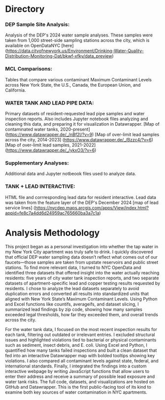 # Directory

### **DEP Sample Site Analysis**: 
Analysis of the DEP's 2024 water sample analyses. These samples were taken from 1,000 street-side sampling stations across the city, which is available on OpenDataNYC [here] (https://data.cityofnewyork.us/Environment/Drinking-Water-Quality-Distribution-Monitoring-Dat/bkwf-xfky/data_preview)

### **MCL Comparisons**: 
Tables that compare various contaminant Maximum Contaminant Levels across New York State, the U.S., Canada, the European Union, and California.

### **WATER TANK AND LEAD PIPE DATA**: 
Primary datasets of resident-requested lead pipe samples and water inspection reports. Also includes Jupyter notebook files analyzing and cleaning this data, and preparing it for visualization in Datawrapper.
  [Map of contaminated water tanks, 2020-present] (https://www.datawrapper.de/_/nBf2l/?v=9)
  [Map of over-limit lead samples across the city, 2014-2023] (https://www.datawrapper.de/_/Bzzc4/?v=6)
  [Map of over-limit lead samples, 2021-2022] (https://www.datawrapper.de/_/ykxO3/?v=6)

### **Supplementary Analyses**: 
Additional data and Jupyter notbeook files used to analyze data.

### **TANK + LEAD INTERACTIVE**: 
HTML file and corrresponding lead data for resident interactive. Lead data was taken from the feature layer of the DEP's December 2024 [map of lead service lines] (https://nycdep.maps.arcgis.com/apps/View/index.html?appid=fe8c7a4dd6d24959ac765660ba3a7c1a)


# Analysis Methodology

This project began as a personal investigation into whether the tap water in my New York City apartment was truly safe to drink. I quickly discovered that official DEP water sampling data doesn’t reflect what comes out of our faucets—those samples are taken from upstate reservoirs and public street stations. To find more relevant data, I turned to NYC OpenData and identified three datasets that offered insight into the water actually reaching residents: five years of city water tank inspection reports, and two separate datasets of apartment-specific lead and copper testing results requested by residents. I chose to analyze the lead datasets separately to avoid duplication errors and converted all results into standardized units that aligned with New York State’s Maximum Contaminant Levels. Using Python and Excel functions like countifs, averageifs, and dataset slicing, I summarized lead findings by zip code, showing how many samples exceeded legal thresholds, how far they exceeded them, and overall trends across the city.

For the water tank data, I focused on the most recent inspection results for each tank, filtering out outdated or irrelevant entries. I excluded structural issues and highlighted violations tied to bacterial or physical contaminants such as sediment, insect debris, and E. coli. Using Excel and Python, I quantified how many tanks failed inspections and built a clean dataset that fed into an interactive Datawrapper map with bolded tooltips showing key violations. I also compared all contaminant levels against state, federal, and international standards. Finally, I integrated the findings into a custom interactive webpage by writing JavaScript functions that allow users to enter their address and receive a summary of possible lead exposure and water tank risks. The full code, datasets, and visualizations are hosted on GitHub and Datawrapper. This is the first public-facing tool of its kind to examine both key sources of water contamination in NYC apartments.
